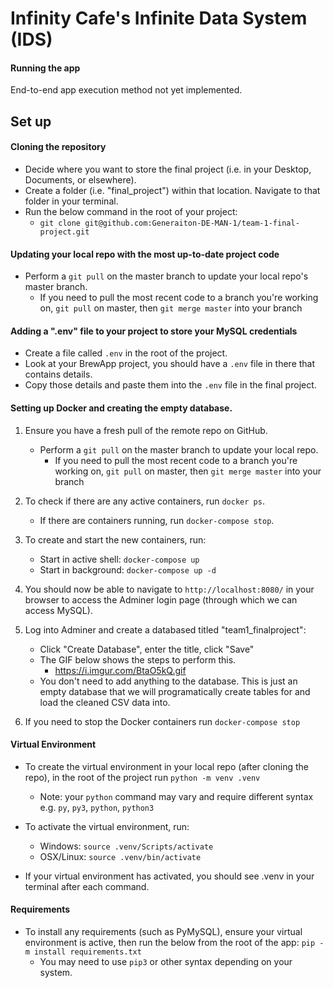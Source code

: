 
#  Infinity Cafe's Infinite Data System (IDS)

#### Running the app

End-to-end app execution method not yet implemented.

## Set up

#### Cloning the repository

-   Decide where you want to store the final project (i.e. in your Desktop, Documents, or elsewhere). 
-   Create a folder (i.e. "final_project") within that location. Navigate to that folder in your terminal.
-   Run the below command in the root of your project:
    -   `git clone git@github.com:Generaiton-DE-MAN-1/team-1-final-project.git` 

#### Updating your local repo with the most up-to-date project code

-   Perform a `git pull` on the master branch to update your local repo's master branch.
    -   If you need to pull the most recent code to a branch you're working on, `git pull` on master, then `git merge master` into your branch

#### Adding a ".env" file to your project to store your MySQL credentials

- Create a file called `.env` in the root of the project.
- Look at your BrewApp project, you should have a `.env` file in there that contains details.
- Copy those details and paste them into the `.env` file in the final project.

#### Setting up Docker and creating the empty database.

1. Ensure you have a fresh pull of the remote repo on GitHub.
    -   Perform a `git pull` on the master branch to update your local repo.
        -   If you need to pull the most recent code to a branch you're working on, `git pull` on master, then `git merge master` into your branch

2. To check if there are any active containers, run `docker ps`.
    - If there are containers running, run `docker-compose stop`.

3. To create and start the new containers, run:
    -   Start in active shell: `docker-compose up`
    -   Start in background: `docker-compose up -d`
    
4. You should now be able to navigate to `http://localhost:8080/` in your browser to access the Adminer login page (through which we can access MySQL).

5. Log into Adminer and create a databased titled "team1_finalproject":
    -   Click "Create Database", enter the title, click "Save"
    -   The GIF below shows the steps to perform this.
        - https://i.imgur.com/BtaO5kQ.gif
    -   You don't need to add anything to the database. This is just an empty database that we will programatically create tables for and load the cleaned CSV data into.

6. If you need to stop the Docker containers run `docker-compose stop`

#### Virtual Environment

- To create the virtual environment in your local repo (after cloning the repo), in the root of the project run `python -m venv .venv`
    - Note: your `python` command may vary and require different syntax e.g. `py`, `py3`, `python`, `python3`

- To activate the virtual environment, run:
    -   Windows: `source .venv/Scripts/activate`
    -   OSX/Linux: `source .venv/bin/activate`

- If your virtual environment has activated, you should see .venv in your terminal after each command.

#### Requirements

- To install any requirements (such as PyMySQL), ensure your virtual environment is active, then run the below from the root of the app:
    `pip -m install requirements.txt`
    -   You may need to use `pip3` or other syntax depending on your system.
